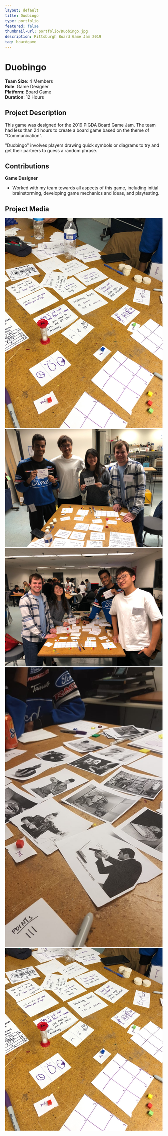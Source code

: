 ```yaml
---
layout: default
title: Duobingo
type: portfolio
featured: false
thumbnail-url: portfolio/Duobingo.jpg
description: Pittsburgh Board Game Jam 2019
tag: boardgame
---
```


# Duobingo
**Team Size**: 4 Members  
**Role**: Game Designer  
**Platform**: Board Game  
**Duration**: 12 Hours  

## Project Description
This game was designed for the 2019 PIGDA Board Game Jam. The team had less than 24 hours to create a board game based on the theme of "Communication".

"Duobingo" involves players drawing quick symbols or diagrams to try and get their partners to guess a random phrase.

## Contributions
**Game Designer**
- Worked with my team towards all aspects of this game, including initial brainstorming, developing game mechanics and ideas, and playtesting.

## Project Media
<img src="../media/Duobingo/DB1.jpg" width="560"/>

<img src="../media/Duobingo/DB2.jpg" width="560"/>

<img src="../media/Duobingo/DB3.jpg" width="560"/>

<img src="../media/Duobingo/DB4.jpg" width="560"/>

<img src="../media/Duobingo/DB5.jpg" width="560"/>
